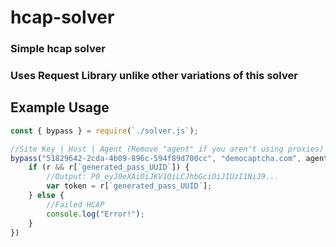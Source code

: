 # hcap-solver
### Simple hcap solver
### Uses Request Library unlike other variations of this solver
## Example Usage

```js
const { bypass } = require(`./solver.js`);

//Site Key | Host | Agent (Remove "agent" if you aren't using proxies)
bypass("51829642-2cda-4b09-896c-594f89d700cc", "democaptcha.com", agent).then(r => {
    if (r && r[`generated_pass_UUID`]) {
        //Output: P0_eyJ0eXAiOiJKV1QiLCJhbGciOiJIUzI1NiJ9...
        var token = r[`generated_pass_UUID`];
    } else {
        //Failed HCAP
        console.log("Error!");
    }
})
``` 
